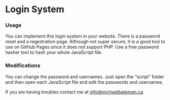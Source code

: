 <h1>Login System</h1>
<h3>Usage</h3>
<p>You can implement this login system in your website.  There is a password reset and a regestration page.  Although not super secure, it is a good tool to use on GitHub Pages since it does not support PHP.  Use a free password hasher tool to hash your whole JavaScript file.</p>

<h3>Modifications</h3>
<p>You can change the password and usernames.  Just open the <q>script</q> folder and then open each JavaScript file and edit the passwords and usernames.</p>

<p>If you are having troubles contact me at <a href="mailto:info@michaelbateman.ca">info@michaelbateman.ca</a>.</p>

